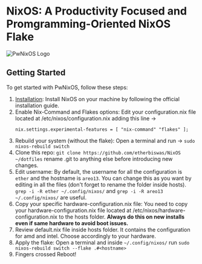 # NixOS: A Productivity Focused and Promgramming-Oriented NixOS Flake

![PwNixOS Logo](pics/PwNixOS.png)

## Getting Started

To get started with PwNixOS, follow these steps:

1. [Installation](https://nixos.org/manual/nixos/stable/index.html#ch-installation): Install NixOS on your machine by following the official installation guide.
2. Enable Nix-Command and Flakes options: Edit your configuration.nix file located at /etc/nixos/configuration.nix
   adding this line ->
   ```
   nix.settings.experimental-features = [ "nix-command" "flakes" ];
   ```
4. Rebuild your system (without the flake):
   Open a terminal and run -> ```sudo nixos-rebuild switch```
5. Clone this repo: ```git clone https://github.com/etherbiswas/NixOS ~/dotfiles```
   rename .git to anything else before introducing new changes.
6. Edit username: By default, the username for all the configuration is
   `ether` and the hostname is `areo13`. You can change this as you want
   by editing in all the files (don't forget to rename the folder inside hosts).
   `grep -i -R ether ~/.config/nixos/` and `grep -i -R areo13 ~/.config/nixos/` are useful.
7. Copy your specific hardware-configuration.nix file: You need to copy your
   hardware-configuration.nix file located at /etc/nixos/hardware-configuration.nix
   to the hosts folder. **Always do this on new installs even if same hardware to avoid boot issues.**
8. Review default.nix file inside hosts folder. It contains the configuration for amd and intel.
   Choose accordingly to your hardware.
9. Apply the flake: Open a terminal and inside `~/.config/nixos/` run
   ```sudo nixos-rebuild switch --flake .#<hostname>```
10. Fingers crossed Reboot!
